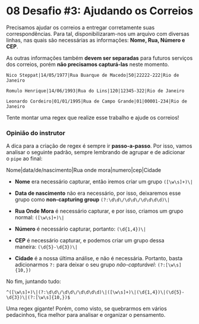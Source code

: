 # 08 Desafio #3: Ajudando os Correios



Precisamos ajudar os correios a entregar corretamente suas correspondências. Para tal, disponibilizaram-nos um arquivo com diversas linhas, nas quais são necessárias as informações: **Nome, Rua, Número e CEP**.

As outras informações também **devem ser separadas** para futuros serviços dos correios, porém **não precisamos capturá-las** neste momento.

```
Nico Steppat|14/05/1977|Rua Buarque de Macedo|50|22222-222|Rio de Janeiro
```

```
Romulo Henrique|14/06/1993|Rua do Lins|120|12345-322|Rio de Janeiro
```

```
Leonardo Cordeiro|01/01/1995|Rua de Campo Grande|01|00001-234|Rio de Janeiro
```

Tente montar uma regex que realize esse trabalho e ajude os correios!



### Opinião do instrutor



A dica para a criação de regex é sempre ir **passo-a-passo**. Por isso, vamos analisar o seguinte padrão, sempre lembrando de agrupar e de adicionar o `pipe` ao final:

Nome|data/de/nascimento|Rua onde mora|numero|cep|Cidade

- **Nome** era necessário capturar, então iremos criar um grupo `([\w\s]+)\|`

- **Data de nascimento** não era necessário, por isso, deixaremos esse grupo como **non-capturing group** `(?:\d\d\/\d\d\/\d\d\d\d)\|`

- **Rua Onde Mora** é necessário capturar, e por isso, criamos um grupo normal: `([\w\s]+)\|`

- **Número** é necessário capturar, portanto: `(\d{1,4})\|`

- **CEP** é necessário capturar, e podemos criar um grupo dessa maneira: `(\d{5}-\d{3})\|`

- **Cidade** é a nossa última análise, e não é necessária. Portanto, basta adicionarmos `?:` para deixar o seu grupo *não-capturável*: `(?:[\w\s]{10,})`

No fim, juntando tudo:

```
^([\w\s]+)\|(?:\d\d\/\d\d\/\d\d\d\d)\|([\w\s]+)\|(\d{1,4})\|(\d{5}-\d{3})\|(?:[\w\s]{10,})$
```

Uma regex gigante! Porém, como visto, se quebrarmos em vários pedacinhos, fica melhor para analisar e organizar o pensamento.
